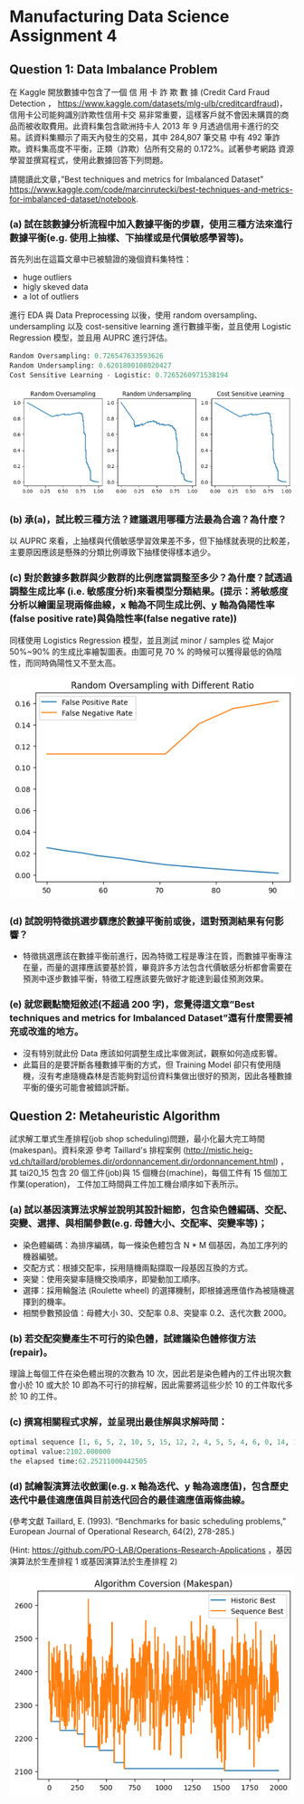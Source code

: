 # Manufacturing Data Science Assignment 4
## Question 1: Data Imbalance Problem
在 Kaggle 開放數據中包含了一個 信 用 卡 詐 欺 數 據 (Credit Card Fraud Detection ，
https://www.kaggle.com/datasets/mlg-ulb/creditcardfraud)，信用卡公司能夠識別詐欺性信用卡交
易非常重要，這樣客戶就不會因未購買的商品而被收取費用。此資料集包含歐洲持卡人 2013
年 9 月透過信用卡進行的交易。該資料集顯示了兩天內發生的交易，其中 284,807 筆交易
中有 492 筆詐欺。資料集高度不平衡，正類（詐欺）佔所有交易的 0.172%。試著參考網路
資源學習並撰寫程式，使用此數據回答下列問題。

請閱讀此文章，”Best techniques and metrics for Imbalanced Dataset”
https://www.kaggle.com/code/marcinrutecki/best-techniques-and-metrics-for-imbalanced-dataset/notebook.

### (a) 試在該數據分析流程中加入數據平衡的步驟，使用三種方法來進行數據平衡(e.g. 使用上抽樣、下抽樣或是代價敏感學習等)。
首先列出在這篇文章中已被驗證的幾個資料集特性：
* huge outliers
* higly skeved data
* a lot of outliers

進行 EDA 與 Data Preprocessing 以後，使用 random oversampling、undersampling 以及 cost-sensitive learning 進行數據平衡，並且使用 Logistic Regression 模型，並且用 AUPRC 進行評估。

```python
Random Oversampling: 0.726547633593626
Random Undersampling: 0.6201800108020427
Cost Sensitive Learning - Logistic: 0.7265260971538194
```
![alt text](image.png)

### (b) 承(a)，試比較三種方法？建議選用哪種方法最為合適？為什麼？

以 AUPRC 來看，上抽樣與代價敏感學習效果差不多，但下抽樣就表現的比較差，主要原因應該是懸殊的分類比例導致下抽樣使得樣本過少。

### (c) 對於數據多數群與少數群的比例應當調整至多少？為什麼？試透過調整生成比率 (i.e. 敏感度分析)來看模型分類結果。(提示：將敏感度分析以繪圖呈現兩條曲線，x 軸為不同生成比例、y 軸為偽陽性率(false positive rate)與偽陰性率(false negative rate))

同樣使用 Logistics Regression 模型，並且測試 minor / samples 從 Major 50%~90% 的生成比率繪製圖表。由圖可見 70 % 的時候可以獲得最低的偽陰性，而同時偽陽性又不至太高。

![alt text](image-1.png)

### (d) 試說明特徵挑選步驟應於數據平衡前或後，這對預測結果有何影響？
* 特徵挑選應該在數據平衡前進行，因為特徵工程是專注在質，而數據平衡專注在量，而量的選擇應該要基於質，畢竟許多方法包含代價敏感分析都會需要在預測中逐步數據平衡，特徵工程應該要先做好才能達到最佳預測效果。
### (e) 就您觀點簡短敘述(不超過 200 字)，您覺得這文章”Best techniques and metrics for Imbalanced Dataset”還有什麼需要補充或改進的地方。
* 沒有特別就此份 Data 應該如何調整生成比率做測試，觀察如何造成影響。
* 此篇目的是要評斷各種數據平衡的方式，但 Training Model 卻只有使用隨機，沒有考慮隨機森林是否能夠對這份資料集做出很好的預測，因此各種數據平衡的優劣可能會被錯誤評斷。

## Question 2: Metaheuristic Algorithm
試求解工單式生產排程(job shop scheduling)問題，最小化最大完工時間(makespan)。資料來源
參考 Taillard's 排程案例
(http://mistic.heig-vd.ch/taillard/problemes.dir/ordonnancement.dir/ordonnancement.html) ， 其
tai20_15 包含 20 個工件(job)與 15 個機台(machine)，每個工件有 15 個加工作業(operation)，
工件加工時間與工件加工機台順序如下表所示。
### (a) 試以基因演算法求解並說明其設計細節，包含染色體編碼、交配、突變、選擇、與相關參數(e.g. 母體大小、交配率、突變率等)；
* 染色體編碼：為排序編碼，每一條染色體包含 N * M 個基因，為加工序列的機器編號。
* 交配方式：根據交配率，採用隨機兩點擷取一段基因互換的方式。
* 突變：使用突變率隨機交換順序，即變動加工順序。 
* 選擇：採用輪盤法 (Roulette wheel) 的選擇機制，即根據適應值作為被隨機選擇到的機率。
* 相關參數預設值：母體大小 30、交配率 0.8、突變率 0.2、迭代次數 2000。
### (b) 若交配突變產生不可行的染色體，試建議染色體修復方法(repair)。
理論上每個工件在染色體出現的次數為 10 次，因此若是染色體內的工件出現次數會小於 10 或大於 10 即為不可行的排程解，因此需要將這些少於 10 的工件取代多於 10 的工件。
### (c) 撰寫相關程式求解，並呈現出最佳解與求解時間：

```python
optimal sequence [1, 6, 5, 2, 10, 5, 15, 12, 2, 4, 5, 5, 4, 6, 0, 14, 10, 12, 14, 7, 2, 16, 6, 6, 12, 2, 15, 9, 17, 11, 9, 14, 5, 11, 17, 2, 3, 17, 12, 8, 10, 14, 3, 9, 0, 17, 6, 3, 1, 17, 14, 5, 18, 15, 9, 9, 10, 11, 11, 13, 1, 4, 10, 8, 1, 4, 15, 12, 16, 8, 16, 5, 18, 15, 16, 3, 3, 6, 1, 12, 12, 8, 9, 2, 14, 18, 17, 13, 17, 18, 14, 4, 0, 7, 1, 17, 3, 6, 9, 1, 1, 13, 4, 2, 7, 13, 13, 4, 1, 14, 5, 17, 9, 10, 12, 6, 0, 0, 0, 12, 16, 18, 11, 16, 10, 13, 5, 4, 13, 12, 13, 11, 7, 7, 15, 7, 14, 9, 10, 1, 18, 17, 0, 15, 5, 16, 11, 1, 16, 7, 10, 6, 2, 14, 3, 8, 17, 0, 13, 7, 13, 4, 14, 0, 5, 15, 18, 16, 2, 13, 10, 1, 1, 15, 4, 12, 5, 15, 8, 3, 9, 8, 17, 7, 4, 2, 18, 12, 7, 8, 15, 18, 16, 8, 5, 0, 9, 9, 2, 1, 18, 6, 15, 11, 17, 8, 6, 16, 11, 11, 16, 0, 18, 10, 8, 3, 18, 10, 16, 7, 14, 10, 7, 2, 12, 11, 8, 4, 13, 0, 6, 0, 7, 5, 0, 3, 18, 10, 2, 4, 18, 9, 6, 17, 12, 2, 8, 7, 4, 15, 11, 6, 8, 1, 9, 3, 14, 8, 14, 6, 12, 2, 11, 3, 13, 15, 16, 3, 7, 4, 14, 3, 18, 16, 3, 13, 11, 5, 15, 9, 17, 0, 11, 13, 10]
optimal value:2102.000000
the elapsed time:62.25211000442505
```

### (d) 試繪製演算法收斂圖(e.g. x 軸為迭代、y 軸為適應值)，包含歷史迭代中最佳適應值與目前迭代回合的最佳適應值兩條曲線。

(參考文獻 Taillard, E. (1993). “Benchmarks for basic scheduling problems,” European Journal of Operational Research, 64(2), 278-285.)

(Hint: https://github.com/PO-LAB/Operations-Research-Applications ，基因演算法於生產排程 1 或基因演算法於生產排程 2)

![alt text](image-2.png)